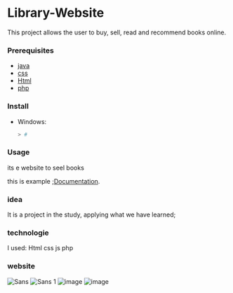
# Library-Website
 This project allows the user to buy, sell, read and recommend books online.

### Prerequisites


* [java](https://www.javascript.org/)
* [css](https://www.css.org/)
* [Html](https://www.Html.org/)
* [php](https://www.php.org/)

### Install

* Windows:

    ```powershell
    > # 
    ```

### Usage
its e website to seel books 

this is example ;[Documentation](https://www.amazon.com/Books-Martin-Seel/s?rh=n%3A283155%2Cp_27%3AMartin+Seel).





### idea
It is a project in the study, applying what we have learned;
### technologie 
I used:
    Html
    css
    js
    php
 ### website

![Sans](https://user-images.githubusercontent.com/79637137/191514600-65e487be-91fc-4851-9daf-1e7e5951a4a8.png)
![Sans 1](https://user-images.githubusercontent.com/79637137/191514645-850a6a42-5ddb-4007-95c2-8cc5cb4c0951.png)
![image](https://user-images.githubusercontent.com/79637137/191514984-e427b4ba-66b9-4a13-9135-d24d22847e24.png)
![image](https://user-images.githubusercontent.com/79637137/191515107-f3bb84ae-a599-4558-9aa8-4784355b7af4.png)
